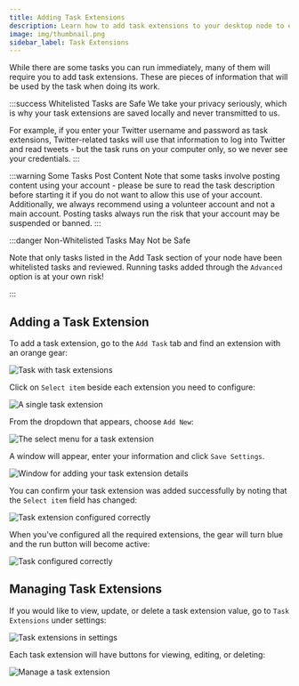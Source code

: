 ```yaml
---
title: Adding Task Extensions
description: Learn how to add task extensions to your desktop node to enable more tasks.
image: img/thumbnail.png
sidebar_label: Task Extensions
---
```


While there are some tasks you can run immediately, many of them will require you to add task extensions. These are pieces of information that will be used by the task when doing its work.

:::success Whitelisted Tasks are Safe
We take your privacy seriously, which is why your task extensions are saved locally and never transmitted to us.

For example, if you enter your Twitter username and password as task extensions, Twitter-related tasks will use that information to log into Twitter and read tweets - but the task runs on your computer only, so we never see your credentials.
:::

:::warning Some Tasks Post Content
Note that some tasks involve posting content using your account - please be sure to read the task description before starting it if you do not want to allow this use of your account. Additionally, we always recommend using a volunteer account and not a main account. Posting tasks always run the risk that your account may be suspended or banned.
:::

:::danger Non-Whitelisted Tasks May Not be Safe

Note that only tasks listed in the Add Task section of your node have been whitelisted tasks and reviewed. Running tasks added through the `Advanced` option is at your own risk!

:::

## Adding a Task Extension

To add a task extension, go to the `Add Task` tab and find an extension with an orange gear:

![Task with task extensions](/img/run-a-node/task-extensions/task-extension.png)

Click on `Select item` beside each extension you need to configure:

![A single task extension](/img/run-a-node/task-extensions/task-extension-item.png)

From the dropdown that appears, choose `Add New`:

![The select menu for a task extension](/img/run-a-node/task-extensions/select-item.png)

A window will appear, enter your information and click `Save Settings`.

![Window for adding your task extension details](/img/run-a-node/task-extensions/add-task-extension.png)

You can confirm your task extension was added successfully by noting that the `Select item` field has changed:

![Task extension configured correctly](/img/run-a-node/task-extensions/configured-extension.png)

When you've configured all the required extensions, the gear will turn blue and the run button will become active:

![Task configured correctly](/img/run-a-node/task-extensions/configured-task.png)

## Managing Task Extensions

If you would like to view, update, or delete a task extension value, go to `Task Extensions` under settings:

![Task extensions in settings](/img/run-a-node/task-extensions/settings.png)

Each task extension will have buttons for viewing, editing, or deleting:

![Manage a task extension](/img/run-a-node/task-extensions/manage-task-extension.png)
